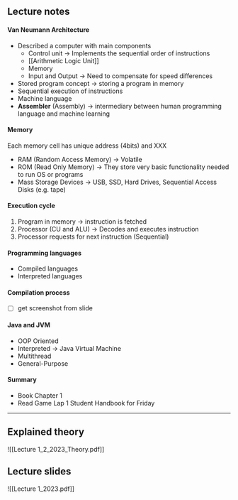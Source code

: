 ## Lecture notes
#### Van Neumann Architecture
- Described a computer with main components
	- Control unit → Implements the sequential order of instructions
	- [[Arithmetic Logic Unit]]
	- Memory
	- Input and Output → Need to compensate for speed differences
- Stored program concept → storing a program in memory
- Sequential execution of instructions
- Machine language 
- **Assembler** (Assembly) → intermediary between human programming language and machine learning

#### Memory
Each memory cell has unique address (4bits) and XXX
- RAM (Random Access Memory) → Volatile
- ROM (Read Only Memory) → They store very basic functionality needed to run OS or programs
- Mass Storage Devices → USB, SSD, Hard Drives, Sequential Access Disks (e.g. tape)

#### Execution cycle
1. Program in memory → instruction is fetched
2. Processor (CU and ALU) → Decodes and executes instruction
3. Processor requests for next instruction (Sequential)

#### Programming languages
- Compiled languages
- Interpreted languages

#### Compilation process
- [ ] get screenshot from slide

#### Java and JVM
- OOP Oriented
- Interpreted → Java Virtual Machine
- Multithread 
- General-Purpose

#### Summary
- Book Chapter 1
- Read Game Lap 1 Student Handbook for Friday
- - - 

## Explained theory
![[Lecture 1_2_2023_Theory.pdf]]

## Lecture slides
![[Lecture 1_2023.pdf]]